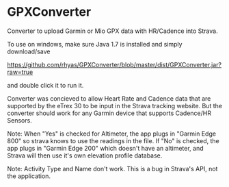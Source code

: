 GPXConverter
============

Converter to upload Garmin or Mio GPX data with HR/Cadence into Strava.

To use on windows, make sure Java 1.7 is installed and simply download/save 

https://github.com/rhyas/GPXConverter/blob/master/dist/GPXConverter.jar?raw=true

and double click it to run it.

Converter was concieved to allow Heart Rate and Cadence data that are supported
by the eTrex 30 to be input in the Strava tracking website. But the converter 
should work for any Garmin device that supports Cadence/HR Sensors.

Note: When "Yes" is checked for Altimeter, the app plugs in "Garmin Edge 800" so 
strava knows to use the readings in the file. If "No" is checked, the app plugs
in "Garmin Edge 200" which doesn't have an altimeter, and Strava will then use
it's own elevation profile database.

Note: Activity Type and Name don't work. This is a bug in Strava's API, not the
application.